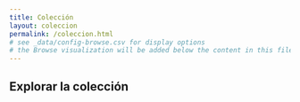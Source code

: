 ```yaml
---
title: Colección
layout: coleccion
permalink: /coleccion.html
# see _data/config-browse.csv for display options
# the Browse visualization will be added below the content in this file
---
```


## Explorar la colección
<br>


